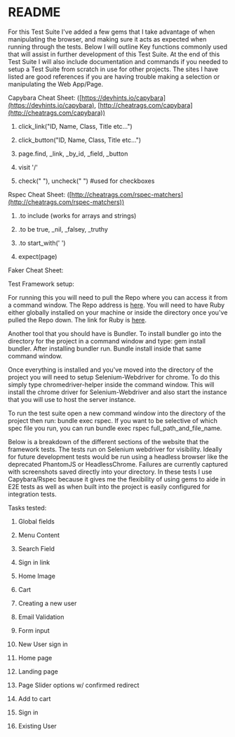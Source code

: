 # README

For this Test Suite I&#39;ve added a few gems that I take advantage of when manipulating the browser, and making sure it acts as expected when running through the tests.  Below I will outline Key functions commonly used that will assist in further development of this Test Suite.  At the end of this Test Suite I will also include documentation and commands if you needed to setup a Test Suite from scratch in use for other projects.  The sites I have listed are good references if you are having trouble making a selection or manipulating the Web App/Page.

Capybara Cheat Sheet: ([https://devhints.io/capybara](https://devhints.io/capybara), [http://cheatrags.com/capybara](http://cheatrags.com/capybara))
1. click\_link(&quot;ID, Name, Class, Title etc…&quot;)
2. click\_button(&quot;ID, Name, Class, Title etc…&quot;)
3. page.find, \_link, \_by\_id, \_field, \_button

4. visit &#39;/&#39;
5. check(&quot; &quot;), uncheck(&quot; &quot;)  #used for checkboxes

Rspec Cheat Sheet: ([http://cheatrags.com/rspec-matchers](http://cheatrags.com/rspec-matchers))

1. .to include (works for arrays and strings)

2. .to be true, \_nil, \_falsey, \_truthy

3. .to start\_with(&#39; &#39;)

4. expect(page)

Faker Cheat Sheet:

Test Framework setup:

For running this you will need to pull the Repo where you can access it from a command window. The Repo address is [here](https://github.com/Matarim/Verodin-TestFramework). You will need to have Ruby either globally installed on your machine or inside the directory once you&#39;ve pulled the Repo down.  The link for Ruby is [here](https://www.ruby-lang.org/en/documentation/installation/).

Another tool that you should have is Bundler.  To install bundler go into the directory for the project in a command window and type: gem install bundler.  After installing bundler run.  Bundle install inside that same command window.

Once everything is installed and you&#39;ve moved into the directory of the project you will need to setup Selenium-Webdriver for chrome.  To do this simply type chromedriver-helper inside the command window.  This will install the chrome driver for Selenium-Webdriver and also start the instance that you will use to host the server instance.

To run the test suite open a new command window into the directory of the project then run: bundle exec rspec.  If you want to be selective of which spec file you run, you can run bundle exec rspec full\_path\_and\_file\_name.

Below is a breakdown of the different sections of the website that the framework tests. The tests run on Selenium webdriver for visibility.  Ideally for future development tests would be run using a headless browser like the deprecated PhantomJS or HeadlessChrome.  Failures are currently captured with screenshots saved directly into your directory.  In these tests I use Capybara/Rspec because it gives me the flexibility of using gems to aide in E2E tests as well as when built into the project is easily configured for integration tests.

Tasks tested:
1. Global fields

1. Menu Content
2. Search Field
3. Sign in link
4. Home Image
5. Cart

2. Creating a new user

1. Email Validation
2. Form input
3. New User sign in

3. Home page

1. Landing page
2. Page Slider options w/ confirmed redirect
3. Add to cart

4. Sign in

1. Existing User
